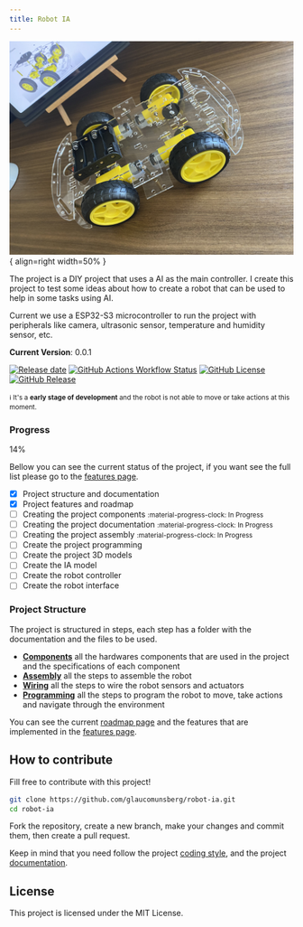 ```yaml
---
title: Robot IA
---
```



![Chassis](images/project/current_status_represenation.jpg){ align=right width=50% }


The project is a DIY project that uses a AI as the main controller. I create this project to test some ideas about how to create a robot that can be used to help in some tasks using AI. 

Current we use a ESP32-S3 microcontroller to run the project with peripherals like camera, ultrasonic sensor, temperature and humidity sensor, etc.

**Current Version**: 0.0.1

[![Release date](https://img.shields.io/github/release-date/glaucomunsberg/robot-ia)](https://github.com/glaucomunsberg/robot-ia/releases)
[![GitHub Actions Workflow Status](https://img.shields.io/github/actions/workflow/status/glaucomunsberg/robot-ia/pages%2Fpages-build-deployment)](https://github.com/glaucomunsberg/robot-ia/actions/workflows/pages/pages-build-deployment)
[![GitHub License](https://img.shields.io/github/license/glaucomunsberg/robot-ia)](https://github.com/glaucomunsberg/robot-ia/blob/main/LICENSE)
[![GitHub Release](https://img.shields.io/github/v/release/glaucomunsberg/robot-ia)](https://github.com/glaucomunsberg/robot-ia/releases)

<small>:information_source: It's a <b>early stage of development</b> and the robot is not able to move or take actions at this moment.</small>

### Progress

<div class="progress-bar-container">
    <div class="progress-bar" style="width: 14%;">14%</div>
</div>

Bellow you can see the current status of the project, if you want see the full list please go to the [features page](project/features.md).

- [x] Project structure and documentation
- [x] Project features and roadmap
- [ ] Creating the project components <small>:material-progress-clock: In Progress</small>
- [ ] Creating the project documentation  <small>:material-progress-clock: In Progress</small>
- [ ] Creating the project assembly <small>:material-progress-clock: In Progress</small>
- [ ] Create the project programming
- [ ] Create the project 3D models
- [ ] Create the IA model
- [ ] Create the robot controller
- [ ] Create the robot interface

### Project Structure

The project is structured in steps, each step has a folder with the documentation and the files to be used.

- **[Components](components/index.md)** all the hardwares components that are used in the project and the specifications of each component
- **[Assembly](assembly/index.md)** all the steps to assemble the robot
- **[Wiring](wiring/index.md)** all the steps to wire the robot sensors and actuators
- **[Programming](programming/index.md)** all the steps to program the robot to move, take actions and navigate through the environment

You can see the current [roadmap page](project/roadmap.md) and the features that are implemented in the [features page](project/features.md).


## How to contribute

Fill free to contribute with this project! 

```bash
git clone https://github.com/glaucomunsberg/robot-ia.git
cd robot-ia
```

Fork the repository, create a new branch, make your changes and commit them, then create a pull request.

Keep in mind that you need follow the project [coding style](project/coding-style.md), and the project [documentation](project/documentation.md).

## License

This project is licensed under the MIT License.